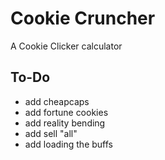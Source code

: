 # Cookie Cruncher

A Cookie Clicker calculator

## To-Do

- add cheapcaps
- add fortune cookies
- add reality bending
- add sell "all"
- add loading the buffs
